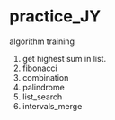 # practice_JY
algorithm training



1. get highest sum in list.
2. fibonacci
3. combination
4. palindrome
5. list_search
6. intervals_merge
